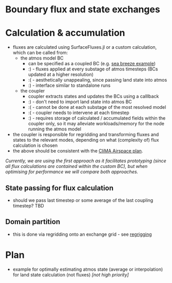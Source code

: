 # **Boundary flux and state exchanges**

# Calculation & accumulation
- fluxes are calculated using SurfaceFluxes.jl or a custom calculation, which can be called from:
    - the atmos model BC
        - can be specified as a coupled BC (e.g. [sea breeze example](https://github.com/CliMA/ClimaCoupler.jl/blob/as/agu-seabreeze/experiments/ClimaCore/sea_breeze/coupledbc.jl))
        - :) - fluxes applied at every substage of atmos timesteps (BCs updated at a higher resolution)
        - :( - aesthetically unappealing, since passing land state into atmos 
        - :) - interface similar to standalone runs 
    - the coupler
        - coupler extracts states and updates the BCs using a calllback 
        - :) - don't need to import land state into atmos BC
        - :( - cannot be done at each substage of the most resolved model 
        - :( - coupler needs to intervene at each timestep
        - :) - requires storage of calculated / accumulated fields within the coupler only, so it may alleviate workloads/memory for the node running the atmos model
- the coupler is responsible for regridding and transforming fluxes and states to the relevant modes, depending on what (complexity of) flux calculation is chosen
- the above should be consistent with the [CliMA Airspace plan](https://www.overleaf.com/project/6169b2b29040a9c1d73e2e38). 

*Currently, we are using the first approach as it facilitates prototyping (since all flux calculations are contained within the custom BC), but when optimising for performance we will compare both approaches.* 

## State passing for flux calculation
- should we pass last timestep or some average of the last coupling timestep? TBD

## Domain partition
- this is done via regridding onto an exchange grid - see [regrigging](regridding.md)

# Plan
- example for optimally estimating atmos state (average or interpolation) for land state calculation (not fluxes) *[not high priority]*